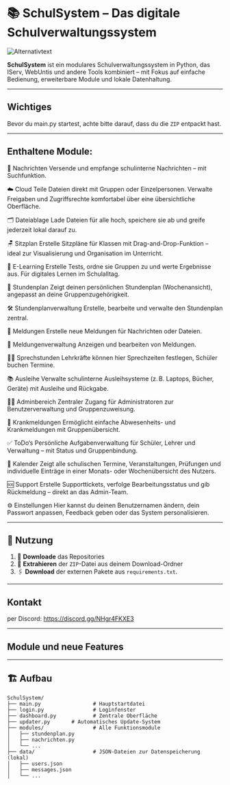 # 📚 SchulSystem – Das digitale Schulverwaltungssystem

![Alternativtext](https://cdn.discordapp.com/attachments/1380542231135653980/1380571204146167980/IMG_1509.jpeg?ex=68445ca0&is=68430b20&hm=5a68ff33fab0c76685586cc88a0778e9b98da0728d1716287372605e6ac7fdf3&)


**SchulSystem** ist ein modulares Schulverwaltungssystem in Python, das IServ, WebUntis und andere Tools kombiniert – mit Fokus auf einfache Bedienung, erweiterbare Module und lokale Datenhaltung.

---
## Wichtiges
Bevor du main.py startest, achte bitte darauf, dass du die `ZIP` entpackt hast.

---
## Enthaltene Module:

💬 Nachrichten
Versende und empfange schulinterne Nachrichten – mit Suchfunktion.

☁️ Cloud
Teile Dateien direkt mit Gruppen oder Einzelpersonen. Verwalte Freigaben und Zugriffsrechte komfortabel über eine übersichtliche Oberfläche.

🗂️ Dateiablage
Lade Dateien für alle hoch, speichere sie  ab und greife jederzeit lokal darauf zu.

🪑 Sitzplan
Erstelle Sitzpläne für Klassen mit Drag-and-Drop-Funktion – ideal zur Visualisierung und Organisation im Unterricht.

 🧪 E-Learning
Erstelle Tests, ordne sie Gruppen zu und werte Ergebnisse aus. Für digitales Lernen im Schulalltag.

 📅 Stundenplan
Zeigt deinen persönlichen Stundenplan (Wochenansicht), angepasst an deine Gruppenzugehörigkeit.

 🛠️ Stundenplanverwaltung
Erstelle, bearbeite und verwalte den Stundenplan zentral.

 📢 Meldungen
Erstelle neue Meldungen für Nachrichten oder Dateien.

 📝 Meldungenverwaltung
Anzeigen und bearbeiten von Meldungen.

 🧑‍🏫 Sprechstunden
Lehrkräfte können hier Sprechzeiten festlegen, Schüler buchen Termine.

📚 Ausleihe
Verwalte schulinterne Ausleihsysteme (z. B. Laptops, Bücher, Geräte) mit Ausleihe und Rückgabe.

🧑‍💼 Adminbereich
Zentraler Zugang für Administratoren zur Benutzerverwaltung und Gruppenzuweisung.

 🤧 Krankmeldungen
Ermöglicht einfache Abwesenheits- und Krankmeldungen mit Gruppenübersicht.

 ✅ ToDo‘s
Persönliche Aufgabenverwaltung für Schüler, Lehrer und Verwaltung – mit Status und Gruppenbindung.

 📆 Kalender
Zeigt alle schulischen Termine, Veranstaltungen, Prüfungen und individuelle Einträge in einer Monats- oder Wochenübersicht des Nutzers.

 🆘 Support
Erstelle Supporttickets, verfolge Bearbeitungsstatus und gib Rückmeldung – direkt an das Admin-Team.

 ⚙️ Einstellungen
Hier kannst du deinen Benutzernamen ändern, dein Passwort anpassen, Feedback geben oder das System personalisieren.

---
## 🚀 Nutzung

1. 🔽 **Downloade** das Repositories
2. 📂 **Extrahieren** der `ZIP`-Datei aus deinem Download-Ordner
3. 🖇️ **Download** der externen Pakete aus `requirements.txt`. 

---
## Kontakt
per Discord: https://discord.gg/NHgr4FKXE3

---

## Module und neue Features 


---

## 🏗️ Aufbau

```plaintext
SchulSystem/
├── main.py                 # Hauptstartdatei
├── login.py                # Loginfenster
├── dashboard.py            # Zentrale Oberfläche
├── updater.py       # Automatisches Update-System
├── modules/                # Alle Funktionsmodule
│   ├── stundenplan.py
│   ├── nachrichten.py
│   └── ...
├── data/                   # JSON-Dateien zur Datenspeicherung (lokal)
│   ├── users.json
│   ├── messages.json
│   └── ...

